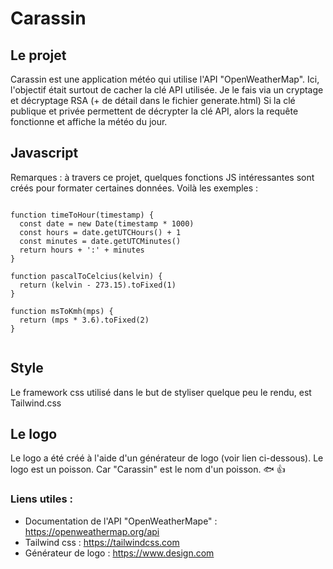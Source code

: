 # Carassin

## Le projet
Carassin est une application météo qui utilise l'API "OpenWeatherMap". Ici, l'objectif était surtout de cacher la clé API utilisée.
Je le fais via un cryptage et décryptage RSA (+ de détail dans le fichier generate.html)
Si la clé publique et privée permettent de décrypter la clé API, alors la requête fonctionne et affiche la météo du jour.

## Javascript
Remarques : à travers ce projet, quelques fonctions JS intéressantes sont créés pour formater certaines données.
Voilà les exemples : 

```JAVSCRIPT

function timeToHour(timestamp) {
  const date = new Date(timestamp * 1000)
  const hours = date.getUTCHours() + 1
  const minutes = date.getUTCMinutes()
  return hours + ':' + minutes
}

function pascalToCelcius(kelvin) {
  return (kelvin - 273.15).toFixed(1)
}

function msToKmh(mps) {
  return (mps * 3.6).toFixed(2)
}


```

## Style
Le framework css utilisé dans le but de styliser quelque peu le rendu, est Tailwind.css

## Le logo
Le logo a été créé à l'aide d'un générateur de logo (voir lien ci-dessous). Le logo est un poisson. Car "Carassin" est le nom d'un poisson. 🐟 👍

### Liens utiles :
- Documentation de l'API "OpenWeatherMape" : https://openweathermap.org/api
- Tailwind css : https://tailwindcss.com
- Générateur de logo : https://www.design.com
